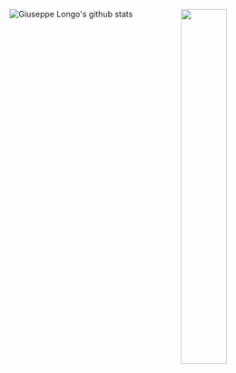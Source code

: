 ![Giuseppe Longo's github stats](https://github-readme-stats.vercel.app/api?username=peppelongo96&count_private=true&show_icons=true)
<img align="right" width="40%" height="40%" src="https://media.giphy.com/media/PlLanl8Bzcvr14IfjJ/giphy.gif">
